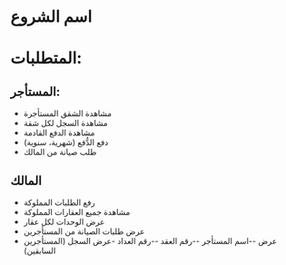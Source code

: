 # اسم الشروع
# المتطلبات:
## المستأجر: 
- مشاهدة الشقق المستأجرة
- مشاهدة السجل لكل شقة
- مشاهدة الدفع القادمة
- دفع الدُّفع (شهرية، سنوية)
- طلب صيانة من المالك

## المالك
  - رفع الطلبات المملوكة
  - مشاهدة جميع العقارات المملوكة
  - عرض الوحدات لكل عقار
  - عرض طلبات الصيانة من المستأجرين
  - عرض
    --اسم المستأجر
    --رقم العقد
    --رقم العداد
    -عرض السجل (المستأجرين السابقين)
